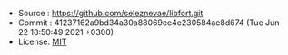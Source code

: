   * Source : https://github.com/seleznevae/libfort.git
  * Commit : 41237162a9bd34a30a88069ee4e230584ae8d674 (Tue Jun 22 18:50:49 2021 +0300)
  * License: [MIT](https://github.com/seleznevae/libfort/blob/develop/LICENSE)
